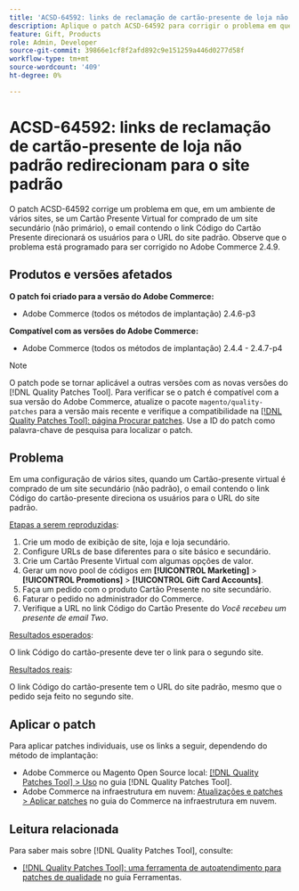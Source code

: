 ```yaml
---
title: 'ACSD-64592: links de reclamação de cartão-presente de loja não padrão redirecionam para o site padrão'
description: Aplique o patch ACSD-64592 para corrigir o problema em que, em uma configuração de vários sites, quando um Cartão Presente Virtual é comprado do site secundário (não padrão), o link Código do Cartão Presente no email tem o URL padrão do site.
feature: Gift, Products
role: Admin, Developer
source-git-commit: 39866e1cf8f2afd892c9e151259a446d0277d58f
workflow-type: tm+mt
source-wordcount: '409'
ht-degree: 0%

---
```



# ACSD-64592: links de reclamação de cartão-presente de loja não padrão redirecionam para o site padrão

O patch ACSD-64592 corrige um problema em que, em um ambiente de vários sites, se um Cartão Presente Virtual for comprado de um site secundário (não primário), o email contendo o link Código do Cartão Presente direcionará os usuários para o URL do site padrão. Observe que o problema está programado para ser corrigido no Adobe Commerce 2.4.9.

## Produtos e versões afetados

**O patch foi criado para a versão do Adobe Commerce:**

* Adobe Commerce (todos os métodos de implantação) 2.4.6-p3

**Compatível com as versões do Adobe Commerce:**

* Adobe Commerce (todos os métodos de implantação) 2.4.4 - 2.4.7-p4

>[!NOTE]
>
>O patch pode se tornar aplicável a outras versões com as novas versões do [!DNL Quality Patches Tool]. Para verificar se o patch é compatível com a sua versão do Adobe Commerce, atualize o pacote `magento/quality-patches` para a versão mais recente e verifique a compatibilidade na [[!DNL Quality Patches Tool]: página Procurar patches](https://experienceleague.adobe.com/tools/commerce-quality-patches/index.html). Use a ID do patch como palavra-chave de pesquisa para localizar o patch.

## Problema

Em uma configuração de vários sites, quando um Cartão-presente virtual é comprado de um site secundário (não padrão), o email contendo o link Código do cartão-presente direciona os usuários para o URL do site padrão.

<u>Etapas a serem reproduzidas</u>:

1. Crie um modo de exibição de site, loja e loja secundário.
1. Configure URLs de base diferentes para o site básico e secundário.
1. Crie um Cartão Presente Virtual com algumas opções de valor.
1. Gerar um novo pool de códigos em **[!UICONTROL Marketing]** > **[!UICONTROL Promotions]** > **[!UICONTROL Gift Card Accounts]**.
1. Faça um pedido com o produto Cartão Presente no site secundário.
1. Faturar o pedido no administrador do Commerce.
1. Verifique a URL no link Código do Cartão Presente do *Você recebeu um presente de email Two*.

<u>Resultados esperados</u>:

O link Código do cartão-presente deve ter o link para o segundo site.

<u>Resultados reais</u>:

O link Código do cartão-presente tem o URL do site padrão, mesmo que o pedido seja feito no segundo site.

## Aplicar o patch

Para aplicar patches individuais, use os links a seguir, dependendo do método de implantação:

* Adobe Commerce ou Magento Open Source local: [[!DNL Quality Patches Tool] > Uso](/help/tools/quality-patches-tool/usage.md) no guia [!DNL Quality Patches Tool].
* Adobe Commerce na infraestrutura em nuvem: [Atualizações e patches > Aplicar patches](https://experienceleague.adobe.com/docs/commerce-cloud-service/user-guide/develop/upgrade/apply-patches.html) no guia do Commerce na infraestrutura em nuvem.

## Leitura relacionada

Para saber mais sobre [!DNL Quality Patches Tool], consulte:
* [[!DNL Quality Patches Tool]: uma ferramenta de autoatendimento para patches de qualidade](/help/tools/quality-patches-tool/quality-patches-tool-to-self-serve-quality-patches.md) no guia Ferramentas.
